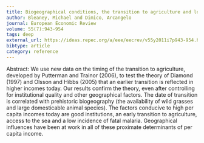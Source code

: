 ```yaml
---
title: Biogeographical conditions, the transition to agriculture and long-run growth
author: Bleaney, Michael and Dimico, Arcangelo
journal: European Economic Review
volume: 55(7):943-954
tags: deep
external_url: https://ideas.repec.org/a/eee/eecrev/v55y2011i7p943-954.html
bibtype: article
category: reference
---
```

Abstract: We use new data on the timing of the transition to agriculture, developed by Putterman and Trainor (2006), to test the theory of Diamond (1997) and Olsson and Hibbs (2005) that an earlier transition is reflected in higher incomes today. Our results confirm the theory, even after controlling for institutional quality and other geographical factors. The date of transition is correlated with prehistoric biogeography (the availability of wild grasses and large domesticable animal species). The factors conducive to high per capita incomes today are good institutions, an early transition to agriculture, access to the sea and a low incidence of fatal malaria. Geographical influences have been at work in all of these proximate determinants of per capita income.
